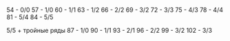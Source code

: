 54   - 0/0
57   - 1/0
60   - 1/1
63   - 1/2
66   - 2/2
69   - 3/2
72   - 3/3
75   - 4/3
78   - 4/4
81   - 5/4
84   - 5/5

5/5 + тройные ряды
87   - 1/0
90   - 1/1
93   - 2/1
96   - 2/2
99   - 3/2
102  - 3/3